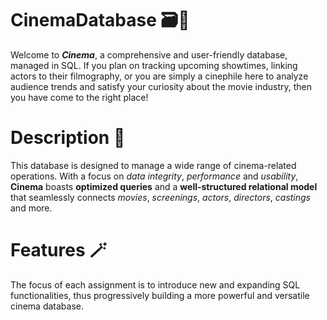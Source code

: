 # CinemaDatabase 🗃🎥

Welcome to ***Cinema***, a comprehensive and user-friendly database, managed in SQL. If you plan on tracking upcoming showtimes, linking actors to their filmography, or you are simply a cinephile here to analyze audience trends and satisfy your curiosity about the movie industry, then you have come to the right place!

# Description 📖

This database is designed to manage a wide range of cinema-related operations. With a focus on *data integrity*, *performance* and *usability*, **Cinema** boasts **optimized queries** and a **well-structured relational model** that seamlessly connects *movies*, *screenings*, *actors*, *directors*, *castings* and more.

# Features 🪄

The focus of each assignment is to introduce new and expanding SQL functionalities, thus progressively building a more powerful and versatile cinema database.
